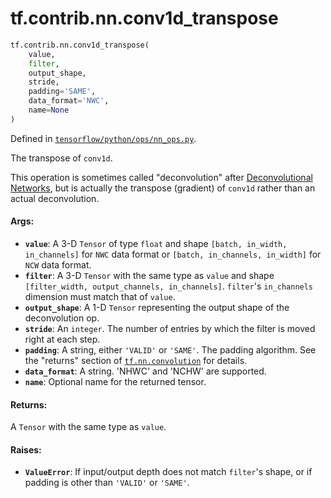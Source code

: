 <div itemscope itemtype="http://developers.google.com/ReferenceObject">
<meta itemprop="name" content="tf.contrib.nn.conv1d_transpose" />
<meta itemprop="path" content="Stable" />
</div>

# tf.contrib.nn.conv1d_transpose

``` python
tf.contrib.nn.conv1d_transpose(
    value,
    filter,
    output_shape,
    stride,
    padding='SAME',
    data_format='NWC',
    name=None
)
```



Defined in [`tensorflow/python/ops/nn_ops.py`](/code/stable/tensorflow/python/ops/nn_ops.py).

The transpose of `conv1d`.

This operation is sometimes called "deconvolution" after [Deconvolutional
Networks](http://www.matthewzeiler.com/pubs/cvpr2010/cvpr2010.pdf), but is
actually the transpose (gradient) of `conv1d` rather than an actual
deconvolution.

#### Args:

* <b>`value`</b>: A 3-D `Tensor` of type `float` and shape
    `[batch, in_width, in_channels]` for `NWC` data format or
    `[batch, in_channels, in_width]` for `NCW` data format.
* <b>`filter`</b>: A 3-D `Tensor` with the same type as `value` and shape
    `[filter_width, output_channels, in_channels]`.  `filter`'s
    `in_channels` dimension must match that of `value`.
* <b>`output_shape`</b>: A 1-D `Tensor` representing the output shape of the
    deconvolution op.
* <b>`stride`</b>: An `integer`.  The number of entries by which
    the filter is moved right at each step.
* <b>`padding`</b>: A string, either `'VALID'` or `'SAME'`. The padding algorithm.
    See the "returns" section of <a href="../../../tf/nn/convolution.md"><code>tf.nn.convolution</code></a> for details.
* <b>`data_format`</b>: A string. 'NHWC' and 'NCHW' are supported.
* <b>`name`</b>: Optional name for the returned tensor.


#### Returns:

A `Tensor` with the same type as `value`.


#### Raises:

* <b>`ValueError`</b>: If input/output depth does not match `filter`'s shape, or if
    padding is other than `'VALID'` or `'SAME'`.